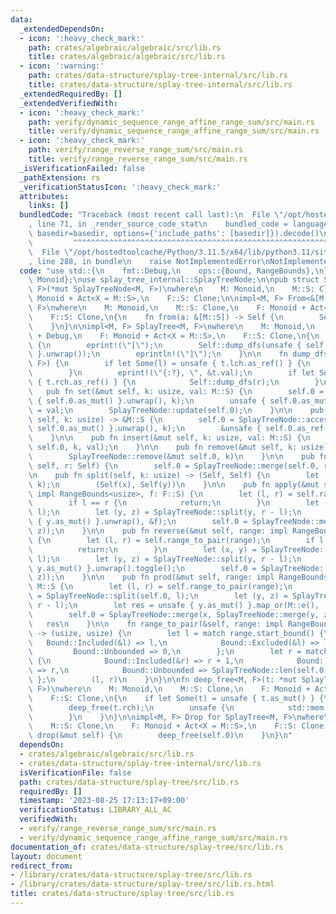 ```yaml
---
data:
  _extendedDependsOn:
  - icon: ':heavy_check_mark:'
    path: crates/algebraic/algebraic/src/lib.rs
    title: crates/algebraic/algebraic/src/lib.rs
  - icon: ':warning:'
    path: crates/data-structure/splay-tree-internal/src/lib.rs
    title: crates/data-structure/splay-tree-internal/src/lib.rs
  _extendedRequiredBy: []
  _extendedVerifiedWith:
  - icon: ':heavy_check_mark:'
    path: verify/dynamic_sequence_range_affine_range_sum/src/main.rs
    title: verify/dynamic_sequence_range_affine_range_sum/src/main.rs
  - icon: ':heavy_check_mark:'
    path: verify/range_reverse_range_sum/src/main.rs
    title: verify/range_reverse_range_sum/src/main.rs
  _isVerificationFailed: false
  _pathExtension: rs
  _verificationStatusIcon: ':heavy_check_mark:'
  attributes:
    links: []
  bundledCode: "Traceback (most recent call last):\n  File \"/opt/hostedtoolcache/Python/3.11.5/x64/lib/python3.11/site-packages/onlinejudge_verify/documentation/build.py\"\
    , line 71, in _render_source_code_stat\n    bundled_code = language.bundle(stat.path,\
    \ basedir=basedir, options={'include_paths': [basedir]}).decode()\n          \
    \         ^^^^^^^^^^^^^^^^^^^^^^^^^^^^^^^^^^^^^^^^^^^^^^^^^^^^^^^^^^^^^^^^^^^^^^^^^^^^^^^^^\n\
    \  File \"/opt/hostedtoolcache/Python/3.11.5/x64/lib/python3.11/site-packages/onlinejudge_verify/languages/rust.py\"\
    , line 288, in bundle\n    raise NotImplementedError\nNotImplementedError\n"
  code: "use std::{\n    fmt::Debug,\n    ops::{Bound, RangeBounds},\n};\n\nuse algebraic::{Act,\
    \ Monoid};\nuse splay_tree_internal::SplayTreeNode;\n\npub struct SplayTree<M,\
    \ F>(*mut SplayTreeNode<M, F>)\nwhere\n    M: Monoid,\n    M::S: Clone,\n    F:\
    \ Monoid + Act<X = M::S>,\n    F::S: Clone;\n\nimpl<M, F> From<&[M::S]> for SplayTree<M,\
    \ F>\nwhere\n    M: Monoid,\n    M::S: Clone,\n    F: Monoid + Act<X = M::S>,\n\
    \    F::S: Clone,\n{\n    fn from(a: &[M::S]) -> Self {\n        Self(SplayTreeNode::build(a))\n\
    \    }\n}\n\nimpl<M, F> SplayTree<M, F>\nwhere\n    M: Monoid,\n    M::S: Clone\
    \ + Debug,\n    F: Monoid + Act<X = M::S>,\n    F::S: Clone,\n{\n    pub fn dump(&self)\
    \ {\n        eprint!(\"[\");\n        Self::dump_dfs(unsafe { self.0.as_ref()\
    \ }.unwrap());\n        eprintln!(\"]\");\n    }\n\n    fn dump_dfs(t: &SplayTreeNode<M,\
    \ F>) {\n        if let Some(l) = unsafe { t.lch.as_ref() } {\n            Self::dump_dfs(l);\n\
    \        }\n        eprint!(\"{:?}, \", &t.val);\n        if let Some(r) = unsafe\
    \ { t.rch.as_ref() } {\n            Self::dump_dfs(r);\n        }\n    }\n\n \
    \   pub fn set(&mut self, k: usize, val: M::S) {\n        self.0 = SplayTreeNode::access(unsafe\
    \ { self.0.as_mut() }.unwrap(), k);\n        unsafe { self.0.as_mut() }.unwrap().val\
    \ = val;\n        SplayTreeNode::update(self.0);\n    }\n\n    pub fn get(&mut\
    \ self, k: usize) -> &M::S {\n        self.0 = SplayTreeNode::access(unsafe {\
    \ self.0.as_mut() }.unwrap(), k);\n        &unsafe { self.0.as_ref() }.unwrap().val\n\
    \    }\n\n    pub fn insert(&mut self, k: usize, val: M::S) {\n        SplayTreeNode::insert(&mut\
    \ self.0, k, val);\n    }\n\n    pub fn remove(&mut self, k: usize) -> M::S {\n\
    \        SplayTreeNode::remove(&mut self.0, k)\n    }\n\n    pub fn merge(&mut\
    \ self, r: Self) {\n        self.0 = SplayTreeNode::merge(self.0, r.0);\n    }\n\
    \n    pub fn split(self, k: usize) -> (Self, Self) {\n        let (x, y) = SplayTreeNode::split(self.0,\
    \ k);\n        (Self(x), Self(y))\n    }\n\n    pub fn apply(&mut self, range:\
    \ impl RangeBounds<usize>, f: F::S) {\n        let (l, r) = self.range_to_pair(range);\n\
    \        if l == r {\n            return;\n        }\n        let (x, y) = SplayTreeNode::split(self.0,\
    \ l);\n        let (y, z) = SplayTreeNode::split(y, r - l);\n        SplayTreeNode::propagate(unsafe\
    \ { y.as_mut() }.unwrap(), &f);\n        self.0 = SplayTreeNode::merge(x, SplayTreeNode::merge(y,\
    \ z));\n    }\n\n    pub fn reverse(&mut self, range: impl RangeBounds<usize>)\
    \ {\n        let (l, r) = self.range_to_pair(range);\n        if l == r {\n  \
    \          return;\n        }\n        let (x, y) = SplayTreeNode::split(self.0,\
    \ l);\n        let (y, z) = SplayTreeNode::split(y, r - l);\n        unsafe {\
    \ y.as_mut() }.unwrap().toggle();\n        self.0 = SplayTreeNode::merge(x, SplayTreeNode::merge(y,\
    \ z));\n    }\n\n    pub fn prod(&mut self, range: impl RangeBounds<usize>) ->\
    \ M::S {\n        let (l, r) = self.range_to_pair(range);\n        let (x, y)\
    \ = SplayTreeNode::split(self.0, l);\n        let (y, z) = SplayTreeNode::split(y,\
    \ r - l);\n        let res = unsafe { y.as_mut() }.map_or(M::e(), |v| v.prod.clone());\n\
    \        self.0 = SplayTreeNode::merge(x, SplayTreeNode::merge(y, z));\n     \
    \   res\n    }\n\n    fn range_to_pair(&self, range: impl RangeBounds<usize>)\
    \ -> (usize, usize) {\n        let l = match range.start_bound() {\n         \
    \   Bound::Included(&l) => l,\n            Bound::Excluded(&l) => l + 1,\n   \
    \         Bound::Unbounded => 0,\n        };\n        let r = match range.end_bound()\
    \ {\n            Bound::Included(&r) => r + 1,\n            Bound::Excluded(&r)\
    \ => r,\n            Bound::Unbounded => SplayTreeNode::len(self.0),\n       \
    \ };\n        (l, r)\n    }\n}\n\nfn deep_free<M, F>(t: *mut SplayTreeNode<M,\
    \ F>)\nwhere\n    M: Monoid,\n    M::S: Clone,\n    F: Monoid + Act<X = M::S>,\n\
    \    F::S: Clone,\n{\n    if let Some(t) = unsafe { t.as_mut() } {\n        deep_free(t.lch);\n\
    \        deep_free(t.rch);\n        unsafe {\n            std::mem::drop(Box::from_raw(t));\n\
    \        }\n    }\n}\n\nimpl<M, F> Drop for SplayTree<M, F>\nwhere\n    M: Monoid,\n\
    \    M::S: Clone,\n    F: Monoid + Act<X = M::S>,\n    F::S: Clone,\n{\n    fn\
    \ drop(&mut self) {\n        deep_free(self.0)\n    }\n}\n"
  dependsOn:
  - crates/algebraic/algebraic/src/lib.rs
  - crates/data-structure/splay-tree-internal/src/lib.rs
  isVerificationFile: false
  path: crates/data-structure/splay-tree/src/lib.rs
  requiredBy: []
  timestamp: '2023-08-25 17:13:17+09:00'
  verificationStatus: LIBRARY_ALL_AC
  verifiedWith:
  - verify/range_reverse_range_sum/src/main.rs
  - verify/dynamic_sequence_range_affine_range_sum/src/main.rs
documentation_of: crates/data-structure/splay-tree/src/lib.rs
layout: document
redirect_from:
- /library/crates/data-structure/splay-tree/src/lib.rs
- /library/crates/data-structure/splay-tree/src/lib.rs.html
title: crates/data-structure/splay-tree/src/lib.rs
---
```

